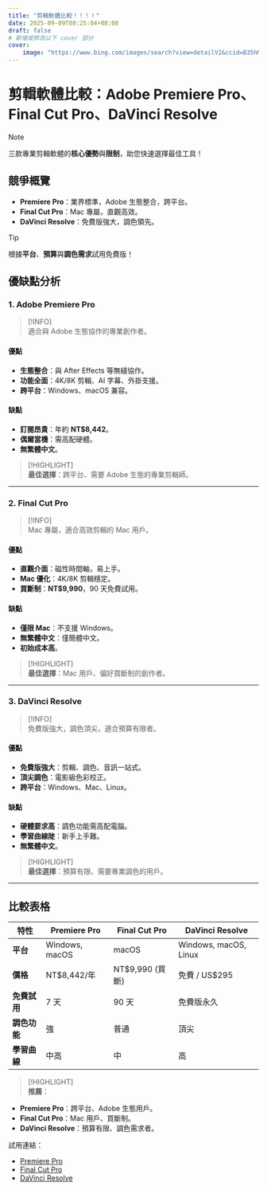 ```yaml
---
title: "剪輯軟體比較！！！！"
date: 2025-09-09T08:25:04+08:00
draft: false
# 新增或修改以下 cover 部分
cover:
    image: "https://www.bing.com/images/search?view=detailV2&ccid=B35hMBep&id=DFB38A7E45BDC33560FF34C7643677AB909397ED&thid=OIP.B35hMBepE1td658FhhiCXwHaEo&mediaurl=https%3a%2f%2f4kwallpapers.com%2fimages%2fwallpapers%2fneon-light-welcome-glowing-yellow-lighting-1920x1200-2067.jpg&cdnurl=https%3a%2f%2fth.bing.com%2fth%2fid%2fR.077e613017a9135b5deb9f058618825f%3frik%3d7ZeTkKt3NmTHNA%26pid%3dImgRaw%26r%3d0&exph=1200&expw=1920&q=welcome&FORM=IRPRST&ck=E462DEF2C0336ABED0984E8DAFD69BBE&selectedIndex=9&itb=0" # 確保路徑與你的圖片實際位置匹配，這個路徑應該是相對於 static 資料夾的
---
```


# 剪輯軟體比較：Adobe Premiere Pro、Final Cut Pro、DaVinci Resolve

> [!NOTE]  
> 三款專業剪輯軟體的**核心優勢**與**限制**，助您快速選擇最佳工具！

## 競爭概覽

- **Premiere Pro**：業界標準，Adobe 生態整合，跨平台。  
- **Final Cut Pro**：Mac 專屬，直觀高效。  
- **DaVinci Resolve**：免費版強大，調色領先。

> [!TIP]  
> 根據**平台**、**預算**與**調色需求**試用免費版！

## 優缺點分析

### 1. Adobe Premiere Pro

> [!INFO]  
> 適合與 Adobe 生態協作的專業創作者。

#### 優點
- **生態整合**：與 After Effects 等無縫協作。  
- **功能全面**：4K/8K 剪輯、AI 字幕、外掛支援。  
- **跨平台**：Windows、macOS 兼容。

#### 缺點
- **訂閱昂貴**：年約 **NT$8,442**。  
- **偶爾當機**：需高配硬體。  
- **無繁體中文**。

> [!HIGHLIGHT]  
> **最佳選擇**：跨平台、需要 Adobe 生態的專業剪輯師。

---

### 2. Final Cut Pro

> [!INFO]  
> Mac 專屬，適合高效剪輯的 Mac 用戶。

#### 優點
- **直觀介面**：磁性時間軸，易上手。  
- **Mac 優化**：4K/8K 剪輯穩定。  
- **買斷制**：**NT$9,990**，90 天免費試用。

#### 缺點
- **僅限 Mac**：不支援 Windows。  
- **無繁體中文**：僅簡體中文。  
- **初始成本高**。

> [!HIGHLIGHT]  
> **最佳選擇**：Mac 用戶、偏好買斷制的創作者。

---

### 3. DaVinci Resolve

> [!INFO]  
> 免費版強大，調色頂尖，適合預算有限者。

#### 優點
- **免費版強大**：剪輯、調色、音訊一站式。  
- **頂尖調色**：電影級色彩校正。  
- **跨平台**：Windows、Mac、Linux。

#### 缺點
- **硬體要求高**：調色功能需高配電腦。  
- **學習曲線陡**：新手上手難。  
- **無繁體中文**。

> [!HIGHLIGHT]  
> **最佳選擇**：預算有限、需要專業調色的用戶。

---

## 比較表格

| 特性         | Premiere Pro            | Final Cut Pro         | DaVinci Resolve       |
|--------------|------------------------|----------------------|----------------------|
| **平台**     | Windows, macOS        | macOS               | Windows, macOS, Linux |
| **價格**     | NT$8,442/年           | NT$9,990 (買斷)     | 免費 / US$295        |
| **免費試用** | 7 天                  | 90 天               | 免費版永久           |
| **調色功能** | 強                    | 普通                | 頂尖                 |
| **學習曲線** | 中高                  | 中                  | 高                   |

> [!HIGHLIGHT]  
> **推薦**：  
- **Premiere Pro**：跨平台、Adobe 生態用戶。  
- **Final Cut Pro**：Mac 用戶、買斷制。  
- **DaVinci Resolve**：預算有限、調色需求者。

試用連結：  
- [Premiere Pro](https://www.adobe.com/products/premiere.html)  
- [Final Cut Pro](https://www.apple.com/final-cut-pro/)  
- [DaVinci Resolve](https://www.blackmagicdesign.com/products/davinciresolve/)